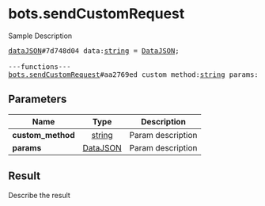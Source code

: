 # bots.sendCustomRequest

Sample Description

<pre>
<a href="../constructor/dataJSON">dataJSON</a>#7d748d04 data:<a href="../type/string.md">string</a> = <a href="../type/DataJSON.md">DataJSON</a>;

---functions---
<a href="../method/bots.sendCustomRequest.md">bots.sendCustomRequest</a>#aa2769ed custom_method:<a href="../type/string.md">string</a> params:<a href="../type/DataJSON.md">DataJSON</a> = <a href="../type/DataJSON.md">DataJSON</a>;
</pre>

## Parameters

| Name | Type | Description |
|------|:----:|-------------|
| **custom_method** | [string](../type/string.md) | Param description |
| **params** | [DataJSON](../type/DataJSON.md) | Param description |

## Result

Describe the result

